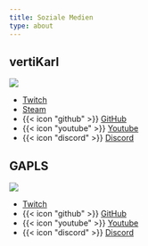```yaml
---
title: Soziale Medien
type: about
---
```


## vertiKarl

<img src="https://cdn.discordapp.com/avatars/175642620767371265/69d51404cd21275d0a426779a0348066.webp?size=128" />

- [Twitch](https://twitch.tv/vertiKarl)
- [Steam](https://steamcommunity.com/id/vertiKarl/)
- {{< icon "github" >}} [GitHub](https://github.com/vertiKarl)
- {{< icon "youtube" >}} [Youtube](https://www.youtube.com/@vertiZuDemKarl)
- {{< icon "discord" >}} [Discord](https://discord.com/users/175642620767371265)

## GAPLS

<img src="https://cdn.discordapp.com/avatars/460863943628554260/f6e86b1bab9b8fa27e69fa6ff32b28b7.webp?size=128" />

- [Twitch](https://twitch.tv/G4PLS)
- {{< icon "github" >}} [GitHub](https://github.com/G4PLS)
- {{< icon "youtube" >}} [Youtube](https://www.youtube.com/@G4PLS)
- {{< icon "discord" >}} [Discord](https://discord.com/users/460863943628554260)
